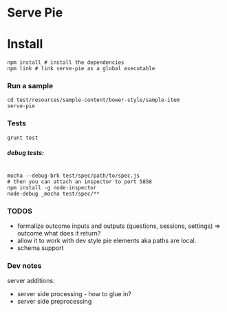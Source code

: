 # Serve Pie 

# Install

```
npm install # install the dependencies
npm link # link serve-pie as a global executable

```

### Run a sample

```
cd test/resources/sample-content/bower-style/sample-item
serve-pie 
```

### Tests

```
grunt test

```
##### debug tests: 

```

mocha --debug-brk test/spec/path/to/spec.js
# then you can attach an inspector to port 5858
npm install -g node-inspector
node-debug _mocha test/spec/**
```

### TODOS

* formalize outcome inputs and outputs (questions, sessions, settings) => outcome what does it return?
* allow it to work with dev style pie elements aka paths are local.
* schema support

### Dev notes

server additions:
* server side processing - how to glue in?
* server side preprocessing